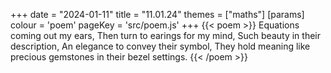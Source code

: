 +++
date = "2024-01-11"
title = "11.01.24"
themes = ["maths"]
[params]
  colour = 'poem'
  pageKey = 'src/poem.js'
+++
{{< poem >}}
Equations coming out my ears,
Then turn to earings for my mind,
Such beauty in their description,
An elegance to convey their symbol,
They hold meaning like precious gemstones in their bezel settings.
{{< /poem >}}